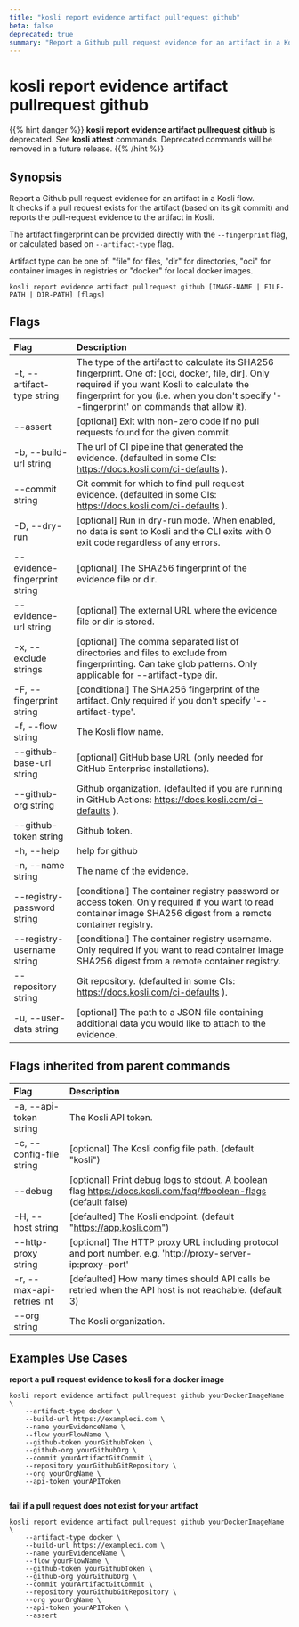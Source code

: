 ```yaml
---
title: "kosli report evidence artifact pullrequest github"
beta: false
deprecated: true
summary: "Report a Github pull request evidence for an artifact in a Kosli flow.  "
---
```


# kosli report evidence artifact pullrequest github

{{% hint danger %}}
**kosli report evidence artifact pullrequest github** is deprecated. See **kosli attest** commands.  Deprecated commands will be removed in a future release.
{{% /hint %}}
## Synopsis

Report a Github pull request evidence for an artifact in a Kosli flow.  
It checks if a pull request exists for the artifact (based on its git commit) and reports the pull-request evidence to the artifact in Kosli.  

The artifact fingerprint can be provided directly with the `--fingerprint` flag, or 
calculated based on `--artifact-type` flag.

Artifact type can be one of: "file" for files, "dir" for directories, "oci" for container
images in registries or "docker" for local docker images.



```shell
kosli report evidence artifact pullrequest github [IMAGE-NAME | FILE-PATH | DIR-PATH] [flags]
```

## Flags
| Flag | Description |
| :--- | :--- |
|    -t, --artifact-type string  |  The type of the artifact to calculate its SHA256 fingerprint. One of: [oci, docker, file, dir]. Only required if you want Kosli to calculate the fingerprint for you (i.e. when you don't specify '--fingerprint' on commands that allow it).  |
|        --assert  |  [optional] Exit with non-zero code if no pull requests found for the given commit.  |
|    -b, --build-url string  |  The url of CI pipeline that generated the evidence. (defaulted in some CIs: https://docs.kosli.com/ci-defaults ).  |
|        --commit string  |  Git commit for which to find pull request evidence. (defaulted in some CIs: https://docs.kosli.com/ci-defaults ).  |
|    -D, --dry-run  |  [optional] Run in dry-run mode. When enabled, no data is sent to Kosli and the CLI exits with 0 exit code regardless of any errors.  |
|        --evidence-fingerprint string  |  [optional] The SHA256 fingerprint of the evidence file or dir.  |
|        --evidence-url string  |  [optional] The external URL where the evidence file or dir is stored.  |
|    -x, --exclude strings  |  [optional] The comma separated list of directories and files to exclude from fingerprinting. Can take glob patterns. Only applicable for --artifact-type dir.  |
|    -F, --fingerprint string  |  [conditional] The SHA256 fingerprint of the artifact. Only required if you don't specify '--artifact-type'.  |
|    -f, --flow string  |  The Kosli flow name.  |
|        --github-base-url string  |  [optional] GitHub base URL (only needed for GitHub Enterprise installations).  |
|        --github-org string  |  Github organization. (defaulted if you are running in GitHub Actions: https://docs.kosli.com/ci-defaults ).  |
|        --github-token string  |  Github token.  |
|    -h, --help  |  help for github  |
|    -n, --name string  |  The name of the evidence.  |
|        --registry-password string  |  [conditional] The container registry password or access token. Only required if you want to read container image SHA256 digest from a remote container registry.  |
|        --registry-username string  |  [conditional] The container registry username. Only required if you want to read container image SHA256 digest from a remote container registry.  |
|        --repository string  |  Git repository. (defaulted in some CIs: https://docs.kosli.com/ci-defaults ).  |
|    -u, --user-data string  |  [optional] The path to a JSON file containing additional data you would like to attach to the evidence.  |


## Flags inherited from parent commands
| Flag | Description |
| :--- | :--- |
|    -a, --api-token string  |  The Kosli API token.  |
|    -c, --config-file string  |  [optional] The Kosli config file path. (default "kosli")  |
|        --debug  |  [optional] Print debug logs to stdout. A boolean flag https://docs.kosli.com/faq/#boolean-flags (default false)  |
|    -H, --host string  |  [defaulted] The Kosli endpoint. (default "https://app.kosli.com")  |
|        --http-proxy string  |  [optional] The HTTP proxy URL including protocol and port number. e.g. 'http://proxy-server-ip:proxy-port'  |
|    -r, --max-api-retries int  |  [defaulted] How many times should API calls be retried when the API host is not reachable. (default 3)  |
|        --org string  |  The Kosli organization.  |


## Examples Use Cases

**report a pull request evidence to kosli for a docker image**

```shell
kosli report evidence artifact pullrequest github yourDockerImageName \
	--artifact-type docker \
	--build-url https://exampleci.com \
	--name yourEvidenceName \
	--flow yourFlowName \
	--github-token yourGithubToken \
	--github-org yourGithubOrg \
	--commit yourArtifactGitCommit \
	--repository yourGithubGitRepository \
	--org yourOrgName \
	--api-token yourAPIToken
	
```

**fail if a pull request does not exist for your artifact**

```shell
kosli report evidence artifact pullrequest github yourDockerImageName \
	--artifact-type docker \
	--build-url https://exampleci.com \
	--name yourEvidenceName \
	--flow yourFlowName \
	--github-token yourGithubToken \
	--github-org yourGithubOrg \
	--commit yourArtifactGitCommit \
	--repository yourGithubGitRepository \
	--org yourOrgName \
	--api-token yourAPIToken \
	--assert
```

